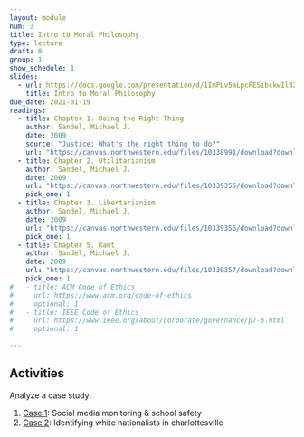 ```yaml
---
layout: module
num: 3
title: Intro to Moral Philosophy
type: lecture
draft: 0
group: 1
show_schedule: 1
slides:
  - url: https://docs.google.com/presentation/d/1ImPLv5aLpcFESibckwIl326bZiFhTF7WOiQAd-JShHk/edit?usp=sharing
    title: Intro to Moral Philosophy
due_date: 2021-01-19
readings:
  - title: Chapter 1. Doing the Right Thing
    author: Sandel, Michael J.
    date: 2009
    source: "Justice: What's the right thing to do?"
    url: "https://canvas.northwestern.edu/files/10338991/download?download_frd=1"
  - title: Chapter 2. Utilitarianism
    author: Sandel, Michael J.
    date: 2009
    url: "https://canvas.northwestern.edu/files/10339355/download?download_frd=1"
    pick_one: 1
  - title: Chapter 3. Libertarianism
    author: Sandel, Michael J.
    date: 2009
    url: "https://canvas.northwestern.edu/files/10339356/download?download_frd=1"
    pick_one: 1
  - title: Chapter 5. Kant
    author: Sandel, Michael J.
    date: 2009
    url: "https://canvas.northwestern.edu/files/10339357/download?download_frd=1"
    pick_one: 1
#   - title: ACM Code of Ethics
#     url: https://www.acm.org/code-of-ethics
#     optional: 1
#   - title: IEEE Code of Ethics
#     url: https://www.ieee.org/about/corporate/governance/p7-8.html
#     optional: 1

---
```


## Activities
Analyze a case study:
1. <a href="https://docs.google.com/document/d/1_8m0PR24a5cFwMikdUq1b1PE_50qJkI71-eoulT5_f0/edit" target="_blank">Case 1</a>: Social media monitoring & school safety
2. <a href="https://docs.google.com/document/d/1O8vcsi99lqE-IxzNriu0zCN5tP42txZq_q1-zsc2FSI/edit" target="_blank">Case 2</a>: Identifying white nationalists in charlottesville

